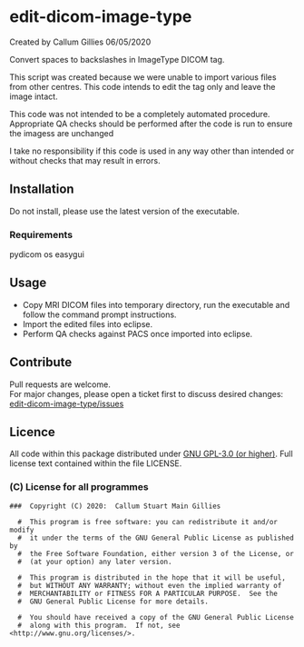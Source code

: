 # edit-dicom-image-type
Created by Callum Gillies 06/05/2020

Convert spaces to backslashes in ImageType DICOM tag. 

This script was created because we were unable to import various files from other centres.
This code intends to edit the tag only and leave the image intact. 

This code was not intended to be a completely automated procedure. Appropriate QA checks
should be performed after the code is run to ensure the imagess are unchanged

I take no responsibility if this code is used in any way other than
intended or without checks that may result in errors.


## Installation

Do not install, please use the latest version of the executable.

### Requirements

pydicom 
os 
easygui 


## Usage

* Copy MRI DICOM files into temporary directory, run the executable and
follow the command prompt instructions. 
* Import the edited files into eclipse. 
* Perform QA checks against PACS once imported into eclipse. 


## Contribute

Pull requests are welcome.  
For major changes, please open a ticket first to discuss desired changes: [edit-dicom-image-type/issues](http://github.com/UCLHp/edit-dicom-image-type/issues)


## Licence

All code within this package distributed under [GNU GPL-3.0 (or higher)](https://opensource.org/licenses/GPL-3.0). Full license text contained within the file LICENSE.

###  (C) License for all programmes

```
###  Copyright (C) 2020:  Callum Stuart Main Gillies

  #  This program is free software: you can redistribute it and/or modify
  #  it under the terms of the GNU General Public License as published by
  #  the Free Software Foundation, either version 3 of the License, or
  #  (at your option) any later version.

  #  This program is distributed in the hope that it will be useful,
  #  but WITHOUT ANY WARRANTY; without even the implied warranty of
  #  MERCHANTABILITY or FITNESS FOR A PARTICULAR PURPOSE.  See the
  #  GNU General Public License for more details.

  #  You should have received a copy of the GNU General Public License
  #  along with this program.  If not, see <http://www.gnu.org/licenses/>.
```
